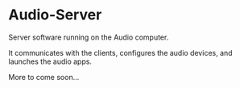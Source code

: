 # Audio-Server

Server software running on the Audio computer. 





It communicates with the clients, configures the audio devices, and launches the audio apps.



More to come soon...



